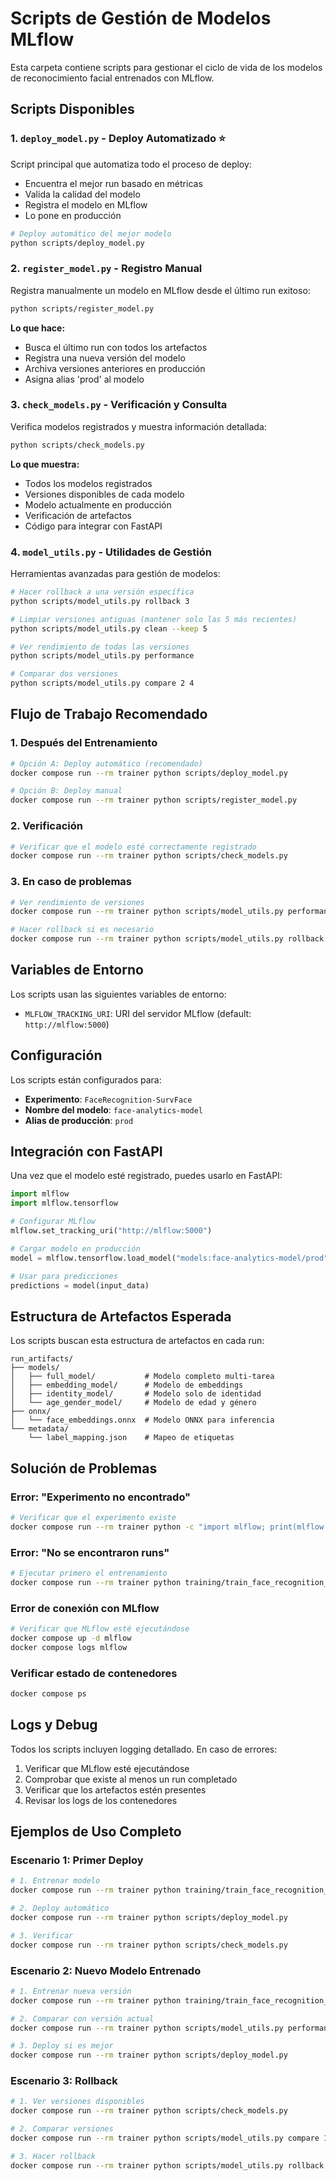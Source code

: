 # Scripts de Gestión de Modelos MLflow

Esta carpeta contiene scripts para gestionar el ciclo de vida de los modelos de reconocimiento facial entrenados con MLflow.

## Scripts Disponibles

### 1. `deploy_model.py` - Deploy Automatizado ⭐
Script principal que automatiza todo el proceso de deploy:
- Encuentra el mejor run basado en métricas
- Valida la calidad del modelo
- Registra el modelo en MLflow
- Lo pone en producción

```bash
# Deploy automático del mejor modelo
python scripts/deploy_model.py
```

### 2. `register_model.py` - Registro Manual
Registra manualmente un modelo en MLflow desde el último run exitoso:

```bash
python scripts/register_model.py
```

**Lo que hace:**
- Busca el último run con todos los artefactos
- Registra una nueva versión del modelo
- Archiva versiones anteriores en producción
- Asigna alias 'prod' al modelo

### 3. `check_models.py` - Verificación y Consulta
Verifica modelos registrados y muestra información detallada:

```bash
python scripts/check_models.py
```

**Lo que muestra:**
- Todos los modelos registrados
- Versiones disponibles de cada modelo
- Modelo actualmente en producción
- Verificación de artefactos
- Código para integrar con FastAPI

### 4. `model_utils.py` - Utilidades de Gestión
Herramientas avanzadas para gestión de modelos:

```bash
# Hacer rollback a una versión específica
python scripts/model_utils.py rollback 3

# Limpiar versiones antiguas (mantener solo las 5 más recientes)
python scripts/model_utils.py clean --keep 5

# Ver rendimiento de todas las versiones
python scripts/model_utils.py performance

# Comparar dos versiones
python scripts/model_utils.py compare 2 4
```

## Flujo de Trabajo Recomendado

### 1. Después del Entrenamiento
```bash
# Opción A: Deploy automático (recomendado)
docker compose run --rm trainer python scripts/deploy_model.py

# Opción B: Deploy manual
docker compose run --rm trainer python scripts/register_model.py
```

### 2. Verificación
```bash
# Verificar que el modelo esté correctamente registrado
docker compose run --rm trainer python scripts/check_models.py
```

### 3. En caso de problemas
```bash
# Ver rendimiento de versiones
docker compose run --rm trainer python scripts/model_utils.py performance

# Hacer rollback si es necesario
docker compose run --rm trainer python scripts/model_utils.py rollback <version>
```

## Variables de Entorno

Los scripts usan las siguientes variables de entorno:

- `MLFLOW_TRACKING_URI`: URI del servidor MLflow (default: `http://mlflow:5000`)

## Configuración

Los scripts están configurados para:
- **Experimento**: `FaceRecognition-SurvFace`
- **Nombre del modelo**: `face-analytics-model`
- **Alias de producción**: `prod`

## Integración con FastAPI

Una vez que el modelo esté registrado, puedes usarlo en FastAPI:

```python
import mlflow
import mlflow.tensorflow

# Configurar MLflow
mlflow.set_tracking_uri("http://mlflow:5000")

# Cargar modelo en producción
model = mlflow.tensorflow.load_model("models:face-analytics-model/prod")

# Usar para predicciones
predictions = model(input_data)
```

## Estructura de Artefactos Esperada

Los scripts buscan esta estructura de artefactos en cada run:

```
run_artifacts/
├── models/
│   ├── full_model/           # Modelo completo multi-tarea
│   ├── embedding_model/      # Modelo de embeddings
│   ├── identity_model/       # Modelo solo de identidad
│   └── age_gender_model/     # Modelo de edad y género
├── onnx/
│   └── face_embeddings.onnx  # Modelo ONNX para inferencia
└── metadata/
    └── label_mapping.json    # Mapeo de etiquetas
```

## Solución de Problemas

### Error: "Experimento no encontrado"
```bash
# Verificar que el experimento existe
docker compose run --rm trainer python -c "import mlflow; print(mlflow.search_experiments())"
```

### Error: "No se encontraron runs"
```bash
# Ejecutar primero el entrenamiento
docker compose run --rm trainer python training/train_face_recognition_tf.py
```

### Error de conexión con MLflow
```bash
# Verificar que MLflow esté ejecutándose
docker compose up -d mlflow
docker compose logs mlflow
```

### Verificar estado de contenedores
```bash
docker compose ps
```

## Logs y Debug

Todos los scripts incluyen logging detallado. En caso de errores:

1. Verificar que MLflow esté ejecutándose
2. Comprobar que existe al menos un run completado
3. Verificar que los artefactos estén presentes
4. Revisar los logs de los contenedores

## Ejemplos de Uso Completo

### Escenario 1: Primer Deploy
```bash
# 1. Entrenar modelo
docker compose run --rm trainer python training/train_face_recognition_tf.py

# 2. Deploy automático
docker compose run --rm trainer python scripts/deploy_model.py

# 3. Verificar
docker compose run --rm trainer python scripts/check_models.py
```

### Escenario 2: Nuevo Modelo Entrenado
```bash
# 1. Entrenar nueva versión
docker compose run --rm trainer python training/train_face_recognition_tf.py

# 2. Comparar con versión actual
docker compose run --rm trainer python scripts/model_utils.py performance

# 3. Deploy si es mejor
docker compose run --rm trainer python scripts/deploy_model.py
```

### Escenario 3: Rollback
```bash
# 1. Ver versiones disponibles
docker compose run --rm trainer python scripts/check_models.py

# 2. Comparar versiones
docker compose run --rm trainer python scripts/model_utils.py compare 1 2

# 3. Hacer rollback
docker compose run --rm trainer python scripts/model_utils.py rollback 1
```